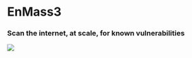 # EnMass3
### Scan the internet, at scale, for known vulnerabilities
![](https://raw.githubusercontent.com/zer0uid/EnMass3/main/Space%20Logo.png)
